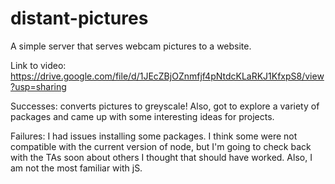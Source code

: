# distant-pictures
A simple server that serves webcam pictures to a website. 

Link to video: https://drive.google.com/file/d/1JEcZBjOZnmfjf4pNtdcKLaRKJ1KfxpS8/view?usp=sharing

Successes: converts pictures to greyscale! Also, got to explore a variety of packages and came up with some interesting ideas for projects. 


Failures: I had issues installing some packages. I think some were not compatible with the current version of node, but I'm going to check back with the TAs soon about others I thought that should have worked. Also, I am not the most familiar with jS.
